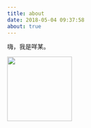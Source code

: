 ```yaml
---
title: about
date: 2018-05-04 09:37:58
about: true
---
```

嗨，我是咩某。

<img src="../images/cactus.png" width="150">
